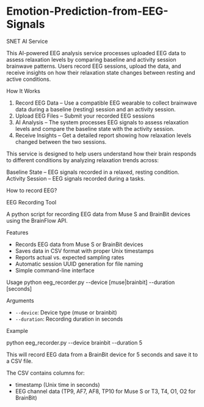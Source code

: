 # Emotion-Prediction-from-EEG-Signals
SNET AI Service

This AI-powered EEG analysis service processes uploaded EEG data to assess relaxation levels by comparing baseline and activity session brainwave patterns. Users record EEG sessions, upload the data, and receive insights on how their relaxation state changes between resting and active conditions.

How It Works

1. Record EEG Data – Use a compatible EEG wearable to collect brainwave data during a baseline (resting) session and an activity session.
2. Upload EEG Files – Submit your recorded EEG sessions
3. AI Analysis – The system processes EEG signals to assess relaxation levels and compare the baseline state with the activity session.
4. Receive Insights – Get a detailed report showing how relaxation levels changed between the two sessions.

This service is designed to help users understand how their brain responds to different conditions by analyzing relaxation trends across:

Baseline State – EEG signals recorded in a relaxed, resting condition.
Activity Session – EEG signals recorded during a tasks.


How to record EEG?

EEG Recording Tool

A python script for recording EEG data from Muse S and BrainBit devices using the BrainFlow API.

 Features

- Records EEG data from Muse S or BrainBit devices
- Saves data in CSV format with proper Unix timestamps
- Reports actual vs. expected sampling rates
- Automatic session UUID generation for file naming
- Simple command-line interface

Usage
python eeg_recorder.py --device [muse|brainbit] --duration [seconds]

Arguments
- `--device`: Device type (muse or brainbit)
- `--duration`: Recording duration in seconds

Example

python eeg_recorder.py --device brainbit --duration 5

This will record EEG data from a BrainBit device for 5 seconds and save it to a CSV file.

The CSV contains columns for:
- timestamp (Unix time in seconds)
- EEG channel data (TP9, AF7, AF8, TP10 for Muse S or T3, T4, O1, O2 for BrainBit)






